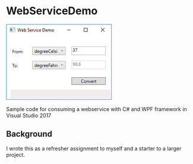# WebServiceDemo
![](https://github.com/spottsr/WebServiceDemo/blob/master/images/WebServiceDemo.PNG)


Sample code for consuming a webservice with C# and WPF framework in Visual Studio 2017

## Background
I wrote this as a refresher assignment to myself and a starter to a larger project.
